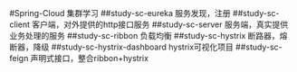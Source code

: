 #Spring-Cloud
集群学习
##study-sc-eureka
服务发现，注册
##study-sc-client
客户端，对外提供的http接口服务
##study-sc-server
服务端，真实提供业务处理的服务
##study-sc-ribbon
负载均衡
##study-sc-hystrix
断路器，熔断器，降级
##study-sc-hystrix-dashboard
hystrix可视化项目
##study-sc-feign
声明式接口，整合ribbon+hystrix